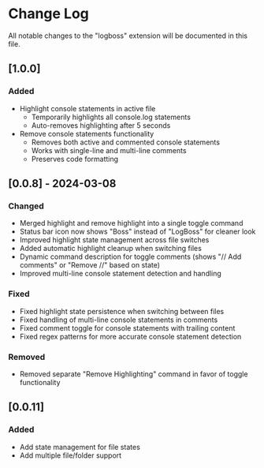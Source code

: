 # Change Log

All notable changes to the "logboss" extension will be documented in this file.

## [1.0.0]

### Added
- Highlight console statements in active file
  - Temporarily highlights all console.log statements
  - Auto-removes highlighting after 5 seconds
- Remove console statements functionality
  - Removes both active and commented console statements
  - Works with single-line and multi-line comments
  - Preserves code formatting


## [0.0.8] - 2024-03-08

### Changed
- Merged highlight and remove highlight into a single toggle command
- Status bar icon now shows "Boss" instead of "LogBoss" for cleaner look
- Improved highlight state management across file switches
- Added automatic highlight cleanup when switching files
- Dynamic command description for toggle comments (shows "// Add comments" or "Remove //" based on state)
- Improved multi-line console statement detection and handling

### Fixed
- Fixed highlight state persistence when switching between files
- Fixed handling of multi-line console statements in comments
- Fixed comment toggle for console statements with trailing content
- Fixed regex patterns for more accurate console statement detection

### Removed
- Removed separate "Remove Highlighting" command in favor of toggle functionality


## [0.0.11]

### Added
- Add state management for file states
- Add multiple file/folder support

